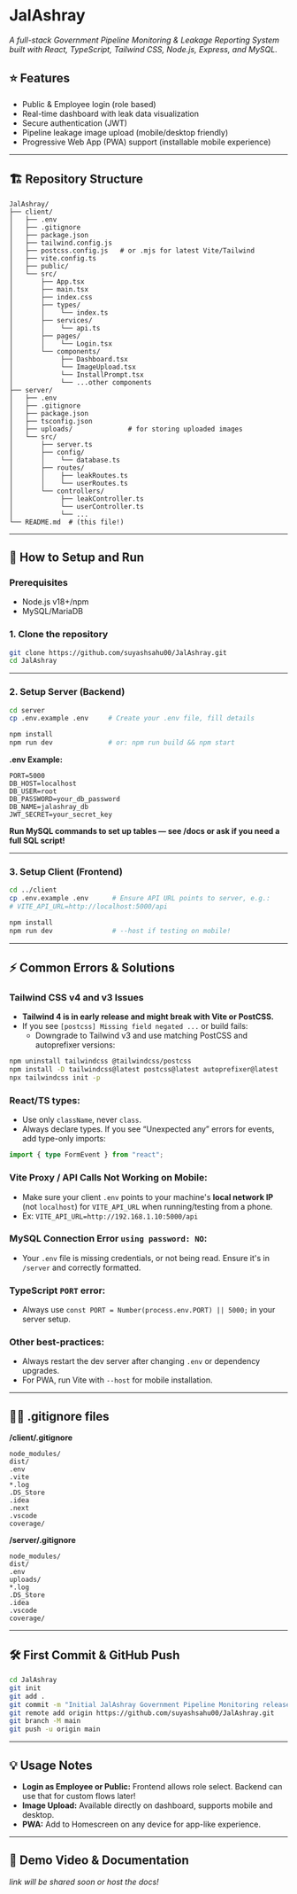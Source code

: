 # JalAshray

_A full-stack Government Pipeline Monitoring \& Leakage Reporting System built with React, TypeScript, Tailwind CSS, Node.js, Express, and MySQL._

## ⭐ Features

- Public \& Employee login (role based)
- Real-time dashboard with leak data visualization
- Secure authentication (JWT)
- Pipeline leakage image upload (mobile/desktop friendly)
- Progressive Web App (PWA) support (installable mobile experience)

***

## 🏗️ Repository Structure

```
JalAshray/
├── client/
│   ├── .env
│   ├── .gitignore
│   ├── package.json
│   ├── tailwind.config.js
│   ├── postcss.config.js   # or .mjs for latest Vite/Tailwind
│   ├── vite.config.ts
│   ├── public/
│   └── src/
│       ├── App.tsx
│       ├── main.tsx
│       ├── index.css
│       ├── types/
│       │    └── index.ts
│       ├── services/
│       │    └── api.ts
│       ├── pages/
│       │    └── Login.tsx
│       └── components/
│            ├── Dashboard.tsx
│            └── ImageUpload.tsx
│            └── InstallPrompt.tsx
│            └── ...other components
├── server/
│   ├── .env
│   ├── .gitignore
│   ├── package.json
│   ├── tsconfig.json
│   ├── uploads/              # for storing uploaded images
│   └── src/
│       ├── server.ts
│       ├── config/
│       │    └── database.ts
│       ├── routes/
│       │    ├── leakRoutes.ts
│       │    └── userRoutes.ts
│       └── controllers/
│            ├── leakController.ts
│            └── userController.ts
│            └── ...
└── README.md  # (this file!)
```


***

## 🚀 How to Setup and Run

### Prerequisites

- Node.js v18+/npm
- MySQL/MariaDB


### 1. Clone the repository

```bash
git clone https://github.com/suyashsahu00/JalAshray.git
cd JalAshray
```


***

### 2. Setup Server (Backend)

```bash
cd server
cp .env.example .env     # Create your .env file, fill details

npm install
npm run dev              # or: npm run build && npm start
```

**.env Example:**

```
PORT=5000
DB_HOST=localhost
DB_USER=root
DB_PASSWORD=your_db_password
DB_NAME=jalashray_db
JWT_SECRET=your_secret_key
```

**Run MySQL commands to set up tables — see /docs or ask if you need a full SQL script!**

***

### 3. Setup Client (Frontend)

```bash
cd ../client
cp .env.example .env      # Ensure API URL points to server, e.g.:
# VITE_API_URL=http://localhost:5000/api

npm install
npm run dev               # --host if testing on mobile!
```


***

## ⚡ Common Errors \& Solutions

### Tailwind CSS v4 and v3 Issues

- **Tailwind 4 is in early release and might break with Vite or PostCSS.**
- If you see `[postcss] Missing field negated ...` or build fails:
    - Downgrade to Tailwind v3 and use matching PostCSS and autoprefixer versions:

```bash
npm uninstall tailwindcss @tailwindcss/postcss
npm install -D tailwindcss@latest postcss@latest autoprefixer@latest
npx tailwindcss init -p
```


### React/TS types:

- Use only `className`, never `class`.
- Always declare types. If you see “Unexpected any” errors for events, add type-only imports:

```ts
import { type FormEvent } from "react";
```


### Vite Proxy / API Calls Not Working on Mobile:

- Make sure your client `.env` points to your machine's **local network IP** (not `localhost`) for `VITE_API_URL` when running/testing from a phone.
- Ex: `VITE_API_URL=http://192.168.1.10:5000/api`


### MySQL Connection Error `using password: NO`:

- Your `.env` file is missing credentials, or not being read. Ensure it's in `/server` and correctly formatted.


### TypeScript `PORT` error:

- Always use `const PORT = Number(process.env.PORT) || 5000;` in your server setup.


### Other best-practices:

- Always restart the dev server after changing `.env` or dependency upgrades.
- For PWA, run Vite with `--host` for mobile installation.

***

## 🧑‍💻 .gitignore files

**/client/.gitignore**

```
node_modules/
dist/
.env
.vite
*.log
.DS_Store
.idea
.next
.vscode
coverage/
```

**/server/.gitignore**

```
node_modules/
dist/
.env
uploads/
*.log
.DS_Store
.idea
.vscode
coverage/
```


***

## 🛠️ First Commit \& GitHub Push

```bash
cd JalAshray
git init
git add .
git commit -m "Initial JalAshray Government Pipeline Monitoring release"
git remote add origin https://github.com/suyashsahu00/JalAshray.git
git branch -M main
git push -u origin main
```


***

## 💡 Usage Notes

- **Login as Employee or Public:** Frontend allows role select. Backend can use that for custom flows later!
- **Image Upload:** Available directly on dashboard, supports mobile and desktop.
- **PWA:** Add to Homescreen on any device for app-like experience.

***

## 🏁 Demo Video \& Documentation

_link will be shared soon or host the docs!_



